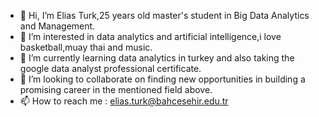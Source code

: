 - 👋 Hi, I’m Elias Turk,25 years old master's student in Big Data Analytics and Management.
- 👀 I’m interested in data analytics and artificial intelligence,i love basketball,muay thai and music.
- 🌱 I’m currently learning data analytics in turkey and also taking the google data analyst professional certificate.
- 💞️ I’m looking to collaborate on finding new opportunities in building a promising career in the mentioned field above.
- 📫 How to reach me : elias.turk@bahcesehir.edu.tr

<!---
lelo555/lelo555 is a ✨ special ✨ repository because its `README.md` (this file) appears on your GitHub profile.
You can click the Preview link to take a look at your changes.
--->
